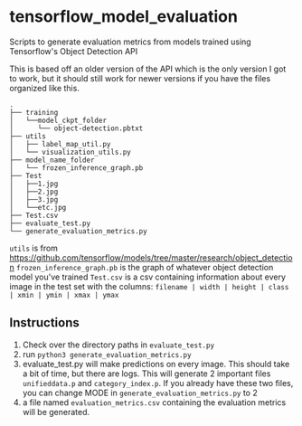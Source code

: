 # tensorflow_model_evaluation
Scripts to generate evaluation metrics from models trained using Tensorflow's Object Detection API

This is based off an older version of the API which is the only version I got to work, but it should still work for newer versions if you have the files organized like this.

```
.
├── training
│   └──model_ckpt_folder
│      └── object-detection.pbtxt
├── utils
│   ├── label_map_util.py
│   └── visualization_utils.py
├── model_name_folder
│   └── frozen_inference_graph.pb
├── Test
│   ├──1.jpg
│   ├──2.jpg
│   ├──3.jpg
│   └──etc.jpg
├── Test.csv
├── evaluate_test.py
└── generate_evaluation_metrics.py

```

`utils` is from https://github.com/tensorflow/models/tree/master/research/object_detection
`frozen_inference_graph.pb` is the graph of whatever object detection model you've trained
`Test.csv` is a csv containing information about every image in the test set with the columns:
`filename | width | height | class | xmin | ymin | xmax | ymax`

## Instructions
1. Check over the directory paths in `evaluate_test.py`
2. run `python3 generate_evaluation_metrics.py`
3. evaluate_test.py will make predictions on every image. This should take a bit of time, but there are logs. This will generate 2 important files `unifieddata.p` and `category_index.p`. If you already have these two files, you can change MODE in `generate_evaluation_metrics.py` to 2
4. a file named `evaluation_metrics.csv` containing the evaluation metrics will be generated.

